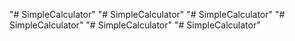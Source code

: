 "# SimpleCalculator" 
"# SimpleCalculator" 
"# SimpleCalculator" 
"# SimpleCalculator" 
"# SimpleCalculator" 
"# SimpleCalculator" 
